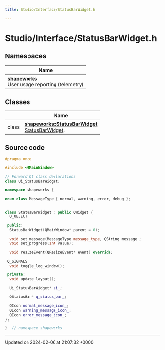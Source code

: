 ```yaml
---
title: Studio/Interface/StatusBarWidget.h

---
```


# Studio/Interface/StatusBarWidget.h



## Namespaces

| Name           |
| -------------- |
| **[shapeworks](../Namespaces/namespaceshapeworks.md)** <br>User usage reporting (telemetry)  |

## Classes

|                | Name           |
| -------------- | -------------- |
| class | **[shapeworks::StatusBarWidget](../Classes/classshapeworks_1_1StatusBarWidget.md)** <br>[StatusBarWidget]().  |




## Source code

```cpp
#pragma once

#include <QMainWindow>

// Forward Qt class declarations
class Ui_StatusBarWidget;

namespace shapeworks {

enum class MessageType { normal, warning, error, debug };


class StatusBarWidget : public QWidget {
  Q_OBJECT

 public:
  StatusBarWidget(QMainWindow* parent = 0);

  void set_message(MessageType message_type, QString message);
  void set_progress(int value);

  void resizeEvent(QResizeEvent* event) override;

 Q_SIGNALS:
  void toggle_log_window();

 private:
  void update_layout();

  Ui_StatusBarWidget* ui_;

  QStatusBar* q_status_bar_;

  QIcon normal_message_icon_;
  QIcon warning_message_icon_;
  QIcon error_message_icon_;
};

}  // namespace shapeworks
```


-------------------------------

Updated on 2024-02-06 at 21:07:32 +0000

